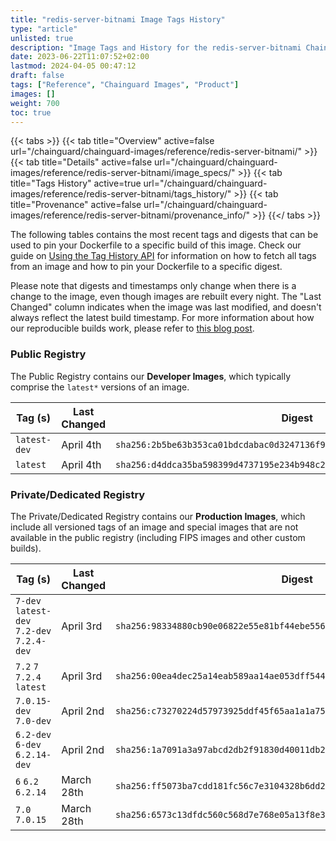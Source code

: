 ```yaml
---
title: "redis-server-bitnami Image Tags History"
type: "article"
unlisted: true
description: "Image Tags and History for the redis-server-bitnami Chainguard Image"
date: 2023-06-22T11:07:52+02:00
lastmod: 2024-04-05 00:47:12
draft: false
tags: ["Reference", "Chainguard Images", "Product"]
images: []
weight: 700
toc: true
---
```


{{< tabs >}}
{{< tab title="Overview" active=false url="/chainguard/chainguard-images/reference/redis-server-bitnami/" >}}
{{< tab title="Details" active=false url="/chainguard/chainguard-images/reference/redis-server-bitnami/image_specs/" >}}
{{< tab title="Tags History" active=true url="/chainguard/chainguard-images/reference/redis-server-bitnami/tags_history/" >}}
{{< tab title="Provenance" active=false url="/chainguard/chainguard-images/reference/redis-server-bitnami/provenance_info/" >}}
{{</ tabs >}}

The following tables contains the most recent tags and digests that can be used to pin your Dockerfile to a specific build of this image. Check our guide on [Using the Tag History API](/chainguard/chainguard-images/using-the-tag-history-api/) for information on how to fetch all tags from an image and how to pin your Dockerfile to a specific digest.

Please note that digests and timestamps only change when there is a change to the image, even though images are rebuilt every night. The "Last Changed" column indicates when the image was last modified, and doesn't always reflect the latest build timestamp. For more information about how our reproducible builds work, please refer to [this blog post](https://www.chainguard.dev/unchained/reproducing-chainguards-reproducible-image-builds).

### Public Registry
The Public Registry contains our **Developer Images**, which typically comprise the `latest*` versions of an image.

| Tag (s)       | Last Changed | Digest                                                                    |
|---------------|--------------|---------------------------------------------------------------------------|
|  `latest-dev` | April 4th    | `sha256:2b5be63b353ca01bdcdabac0d3247136f91e71b88fdf3aa4332c5957c4258151` |
|  `latest`     | April 4th    | `sha256:d4ddca35ba598399d4737195e234b948c26e7db2b1634e0e7be4f8602def9c53` |


### Private/Dedicated Registry
The Private/Dedicated Registry contains our **Production Images**, which include all versioned tags of an image and special images that are not available in the public registry (including FIPS images and other custom builds).

| Tag (s)                                     | Last Changed | Digest                                                                    |
|---------------------------------------------|--------------|---------------------------------------------------------------------------|
|  `7-dev` `latest-dev` `7.2-dev` `7.2.4-dev` | April 3rd    | `sha256:98334880cb90e06822e55e81bf44ebe5569ecfbb67ec91aa786a88df9fb79ea6` |
|  `7.2` `7` `7.2.4` `latest`                 | April 3rd    | `sha256:00ea4dec25a14eab589aa14ae053dff544423b1ab402e0cc1a04e1061720b424` |
|  `7.0.15-dev` `7.0-dev`                     | April 2nd    | `sha256:c73270224d57973925ddf45f65aa1a1a759c99c7130d333f8ea044afa584953f` |
|  `6.2-dev` `6-dev` `6.2.14-dev`             | April 2nd    | `sha256:1a7091a3a97abcd2db2f91830d40011db2669bcc70963de16f9b1baff2c77e5f` |
|  `6` `6.2` `6.2.14`                         | March 28th   | `sha256:ff5073ba7cdd181fc56c7e3104328b6dd29c58fccdcb2cb3e5cf0b5acb3dadb2` |
|  `7.0` `7.0.15`                             | March 28th   | `sha256:6573c13dfdc560c568d7e768e05a13f8e3854645955300d18e4379294c112f1a` |


